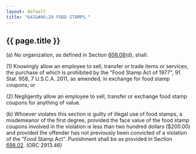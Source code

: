 ```yaml
---
layout: default
title: "642&#46;28 FOOD STAMPS."
---
```


{{ page.title }}
----------------

(a) No organization, as defined in Section [606.08](297e73eb.html)(d), shall:

(1) Knowingly allow an employee to sell, transfer or trade items or services, the purchase of which is prohibited by the "Food Stamp Act of 1977&quot;, 91 Stat. 958, 7 U.S.C.A. 2011, as amended, in exchange for food stamp coupons; or

(2) Negligently allow an employee to sell, transfer or exchange food stamp coupons for anything of value.

(b) Whoever violates this section is guilty of illegal use of food stamps, a misdemeanor of the first degree, provided the face value of the food stamp coupons involved in the violation is less than two hundred dollars ($200.00) and provided the offender has not previously been convicted of a violation of the "Food Stamp Act". Punishment shall be as provided in Section [698.02](38e2f631.html). (ORC 2913.46)